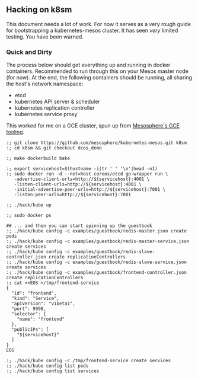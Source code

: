 ## Hacking on k8sm

This document needs a lot of work.
For now it serves as a very rough guide for bootstrapping a kubernetes-mesos cluster.
It has seen *very* limited testing.
You have been warned.

### Quick and Dirty

The process below should get everything up and running in docker containers.
Recommended to run through this on your Mesos master node (for now).
At the end, the following containers should be running, all sharing the host's network namespace:

* etcd
* kubernetes API server & scheduler
* kubernetes replication controller
* kubernetes service proxy

This worked for me on a GCE cluster, spun up from [Mesosphere's GCE tooling][1].

```shell
:; git clone https://github.com/mesosphere/kubernetes-mesos.git k8sm
:; cd k8sm && git checkout dcos_demo

:; make dockerbuild bake

:; export servicehost=$(hostname -i|tr ' ' '\n'|head -n1)
:; sudo docker run -d --net=host coreos/etcd go-wrapper run \
   -advertise-client-urls=http://${servicehost}:4001 \
   -listen-client-urls=http://${servicehost}:4001 \
   -initial-advertise-peer-urls=http://${servicehost}:7001 \
   -listen-peer-urls=http://${servicehost}:7001

:; ./hack/kube up

:; sudo docker ps

## ... and then you can start spinning up the guestbook
:; ./hack/kube config -c examples/guestbook/redis-master.json create pods
:; ./hack/kube config -c examples/guestbook/redis-master-service.json create services
:; ./hack/kube config -c examples/guestbook/redis-slave-controller.json create replicationControllers
:; ./hack/kube config -c examples/guestbook/redis-slave-service.json create services
:; ./hack/kube config -c examples/guestbook/frontend-controller.json create replicationControllers
:; cat <<EOS >/tmp/frontend-service
{
  "id": "frontend",
  "kind": "Service",
  "apiVersion": "v1beta1",
  "port": 9998,
  "selector": {
    "name": "frontend"
  },
  "publicIPs": [
    "${servicehost}"
  ]
}
EOS

:; ./hack/kube config -c /tmp/frontend-service create services
:; ./hack/kube config list pods
:; ./hack/kube config list services

```

[1]: https://google.mesosphere.com/
